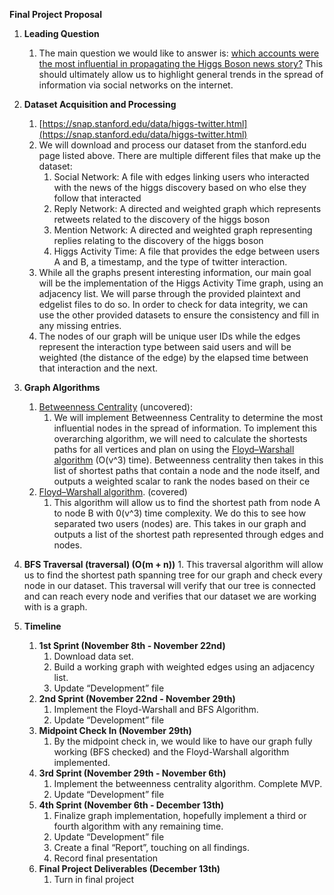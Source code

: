 <!-----
NEW: Check the "Suppress top comment" option to remove this info from the output.

Conversion time: 0.431 seconds.


Using this Markdown file:

1. Paste this output into your source file.
2. See the notes and action items below regarding this conversion run.
3. Check the rendered output (headings, lists, code blocks, tables) for proper
   formatting and use a linkchecker before you publish this page.

Conversion notes:

* Docs to Markdown version 1.0β31
* Mon Nov 08 2021 19:51:16 GMT-0800 (PST)
* Source doc: CS225 Final Project Proposal
----->


**Final Project Proposal**



1. **Leading Question**
    1. The main question we would like to answer is: <span style="text-decoration:underline;">which accounts were the most influential in propagating the Higgs Boson news story?</span> This should ultimately allow us to highlight general trends in the spread of information via social networks on the internet. 
2. **Dataset Acquisition and Processing**
    1. [https://snap.stanford.edu/data/higgs-twitter.html](https://snap.stanford.edu/data/higgs-twitter.html)
    2. We will download and process our dataset from the stanford.edu page listed above. There are multiple different files that make up the dataset:
        1. Social Network: A file with edges linking users who interacted with the news of the higgs discovery based on who else they follow that interacted
        2. Reply Network: A directed and weighted graph which represents retweets related to the discovery of the higgs boson
        3. Mention Network: A directed and weighted graph representing replies relating to the discovery of the higgs boson
        4. Higgs Activity Time: A file that provides the edge between users A and B, a timestamp, and the type of twitter interaction.
    3. While all the graphs present interesting information, our main goal will be the implementation of the Higgs Activity Time graph, using an adjacency list. We will parse through the provided plaintext and edgelist files to do so. In order to check for data integrity, we can use the other provided datasets to ensure the consistency and fill in any missing entries.
    4. The nodes of our graph will be unique user IDs while the edges represent the interaction type between said users and will be weighted (the distance of the edge) by the elapsed time between that interaction and the next.
3. **Graph Algorithms**
    1. [Betweenness Centrality](https://en.wikipedia.org/wiki/Betweenness_centrality) (uncovered):
        1. We will implement Betweenness Centrality to determine the most influential nodes in the spread of information. To implement this overarching algorithm, we will need to calculate the shortests paths for all vertices and plan on using the [Floyd–Warshall algorithm](https://en.wikipedia.org/wiki/Floyd%E2%80%93Warshall_algorithm) (O(v^3) time). Betweenness centrality then takes in this list of shortest paths that contain a node and the node itself, and outputs a weighted scalar to rank the nodes based on their ce
    2. [Floyd–Warshall algorithm](https://en.wikipedia.org/wiki/Floyd%E2%80%93Warshall_algorithm). (covered)
        1. This algorithm will allow us to find the shortest path from node A to node B with 0(v^3) time complexity. We do this to see how separated two users (nodes) are. This takes in our graph and outputs a list of the shortest path represented through edges and nodes. 
4. **BFS Traversal (traversal) (O(m + n))**
        1. This traversal algorithm will allow us to find the shortest path spanning tree for our graph and check every node in our dataset. This traversal will verify that our tree is connected and can reach every node and verifies that our dataset we are working with is a graph.






1. **Timeline**
    1. **1st Sprint (November 8th - November 22nd)**
        1. Download data set.
        2. Build a working graph with weighted edges using an adjacency list.
        3. Update “Development” file
    2. **2nd Sprint (November 22nd - November 29th)**
        1. Implement the Floyd-Warshall and BFS Algorithm.
        2. Update “Development” file
    3. **Midpoint Check In (November 29th)**
        1. By the midpoint check in, we would like to have our graph fully working (BFS checked) and the Floyd-Warshall algorithm implemented.
    4. **3rd Sprint (November 29th - November 6th)**
        1. Implement the betweenness centrality algorithm. Complete MVP. 
        2. Update “Development” file
    5. **4th Sprint (November 6th - December 13th)**
        1. Finalize graph implementation, hopefully implement a third or fourth algorithm with any remaining time. 
        2. Update “Development” file
        3. Create a final “Report”, touching on all findings. 
        4. Record final presentation
    6. **Final Project Deliverables (December 13th)**
        1. Turn in final project
